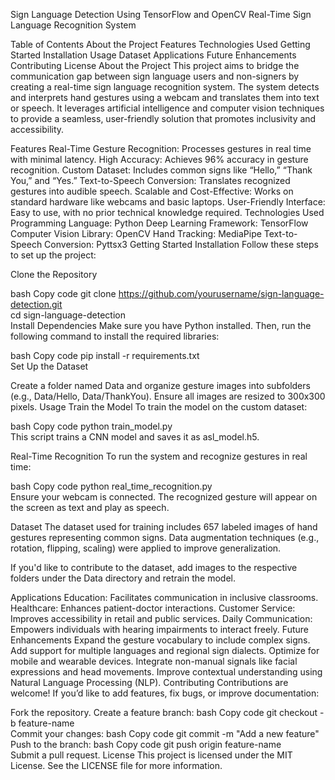 Sign Language Detection Using TensorFlow and OpenCV
Real-Time Sign Language Recognition System

Table of Contents
About the Project
Features
Technologies Used
Getting Started
Installation
Usage
Dataset
Applications
Future Enhancements
Contributing
License
About the Project
This project aims to bridge the communication gap between sign language users and non-signers by creating a real-time sign language recognition system. The system detects and interprets hand gestures using a webcam and translates them into text or speech. It leverages artificial intelligence and computer vision techniques to provide a seamless, user-friendly solution that promotes inclusivity and accessibility.

Features
Real-Time Gesture Recognition: Processes gestures in real time with minimal latency.
High Accuracy: Achieves 96% accuracy in gesture recognition.
Custom Dataset: Includes common signs like “Hello,” “Thank You,” and “Yes.”
Text-to-Speech Conversion: Translates recognized gestures into audible speech.
Scalable and Cost-Effective: Works on standard hardware like webcams and basic laptops.
User-Friendly Interface: Easy to use, with no prior technical knowledge required.
Technologies Used
Programming Language: Python
Deep Learning Framework: TensorFlow
Computer Vision Library: OpenCV
Hand Tracking: MediaPipe
Text-to-Speech Conversion: Pyttsx3
Getting Started
Installation
Follow these steps to set up the project:

Clone the Repository

bash
Copy code
git clone https://github.com/yourusername/sign-language-detection.git  
cd sign-language-detection  
Install Dependencies
Make sure you have Python installed. Then, run the following command to install the required libraries:

bash
Copy code
pip install -r requirements.txt  
Set Up the Dataset

Create a folder named Data and organize gesture images into subfolders (e.g., Data/Hello, Data/ThankYou).
Ensure all images are resized to 300x300 pixels.
Usage
Train the Model
To train the model on the custom dataset:

bash
Copy code
python train_model.py  
This script trains a CNN model and saves it as asl_model.h5.

Real-Time Recognition
To run the system and recognize gestures in real time:

bash
Copy code
python real_time_recognition.py  
Ensure your webcam is connected. The recognized gesture will appear on the screen as text and play as speech.

Dataset
The dataset used for training includes 657 labeled images of hand gestures representing common signs. Data augmentation techniques (e.g., rotation, flipping, scaling) were applied to improve generalization.

If you'd like to contribute to the dataset, add images to the respective folders under the Data directory and retrain the model.

Applications
Education: Facilitates communication in inclusive classrooms.
Healthcare: Enhances patient-doctor interactions.
Customer Service: Improves accessibility in retail and public services.
Daily Communication: Empowers individuals with hearing impairments to interact freely.
Future Enhancements
Expand the gesture vocabulary to include complex signs.
Add support for multiple languages and regional sign dialects.
Optimize for mobile and wearable devices.
Integrate non-manual signals like facial expressions and head movements.
Improve contextual understanding using Natural Language Processing (NLP).
Contributing
Contributions are welcome! If you’d like to add features, fix bugs, or improve documentation:

Fork the repository.
Create a feature branch:
bash
Copy code
git checkout -b feature-name  
Commit your changes:
bash
Copy code
git commit -m "Add a new feature"  
Push to the branch:
bash
Copy code
git push origin feature-name  
Submit a pull request.
License
This project is licensed under the MIT License. See the LICENSE file for more information.
